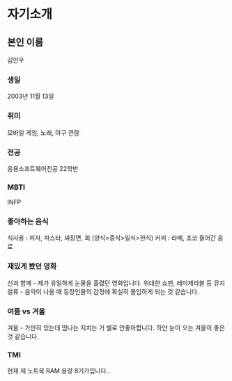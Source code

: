 # 자기소개
## 본인 이름	
김인우

### 생일
2003년 11월 13일

### 취미
모바일 게임, 노래, 야구 관람

### 전공
응용소프트웨어전공 22학번

### MBTI
INFP

### 좋아하는 음식
식사용 : 피자, 파스타, 짜장면, 회 (양식>중식>일식>한식)
커피 : 라떼, 초코 들어간 음료

### 재밌게 봤던 영화
신과 함께 - 제가 유일하게 눈물을 흘렸던 영화입니다.
위대한 쇼맨, 레미제라블 등 뮤지컬류 - 음악이 나올 때 등장인물의 감정에 확실히 몰입하게 되는 것 같습니다.


### 여름 vs 겨울
겨울 - 가만히 있는데 땀나는 지치는 거 별로 안좋아합니다. 하얀 눈이 오는 겨울이 좋은 것 같습니다.

### TMI 
현재 제 노트북 RAM 용량 8기가입니다..